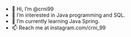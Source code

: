 - 👋 Hi, I’m @crni99
- 👀 I’m interested in Java programming and SQL.
- 🌱 I’m currently learning Java Spring.
- 📫 Reach me at instagram.com/crni_99

<!---
crni99/crni99 is a ✨ special ✨ repository because its `README.md` (this file) appears on your GitHub profile.
You can click the Preview link to take a look at your changes.
--->
